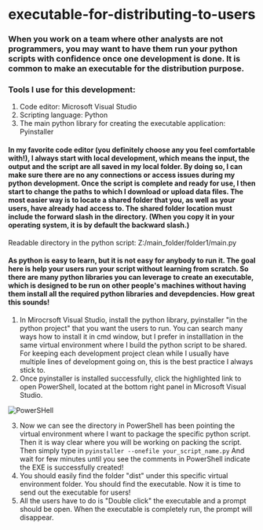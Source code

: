 # executable-for-distributing-to-users

### When you work on a team where other analysts are not programmers, you may want to have them run your python scripts with confidence once one development is done. It is common to make an executable for the distribution purpose.
### Tools I use for this development:
1. Code editor: Microsoft Visual Studio
2. Scripting language: Python
3. The main python library for creating the executable application: Pyinstaller

#### In my favorite code editor (you definitely choose any you feel comfortable with!), I always start with local development, which means the input, the output and the script are all saved in my local folder. By doing so, I can make sure there are no any connections or access issues during my python development. Once the script is complete and ready for use, I then start to change the paths to which I download or upload data files. The most easier way is to locate a shared folder that you, as well as your users, have already had access to. The shared folder location must include the forward slash in the directory. (When you copy it in your operating system, it is by default the backward slash.)
Readable directory in the python script: Z:/main_folder/folder1/main.py
#### As python is easy to learn, but it is not easy for anybody to run it. The goal here is help your users run your script without learning from scratch. So there are many python libraries you can leverage to create an executable, which is designed to be run on other people's machines without having them install all the required python libraries and devepdencies. How great this sounds! 
1. In Mirocrsoft Visual Studio, install the python library, pyinstaller "in the python project" that you want the users to run. You can search many ways how to install it in cmd window, but I prefer in installlation in the same virtual environment where I build the python script to be shared. For keeping each development project clean while I usually have multiple lines of development going on, this is the best practice I always stick to.
2. Once pyinstaller is installed successfully, click the highlighted link to open PowerShell, located at the bottom right panel in Microsoft Visual Studio.
   
![PowerSHell](https://github.com/JuilienH/executable-for-distributing-to-users/assets/22305109/da539f9f-dc60-4662-bf4b-0e8ccfce45f2)


3. Now we can see the directory in PowerShell has been pointing the virtual environment where I want to package the specific python script. Then it is way clear where you will be working on packing the script. Then simply type in ```pyinstaller --onefile your_script_name.py``` And wait for few minutes until you see the comments in PowerShell indicate the EXE is successfully created!
4. You should easily find the folder "dist" under this specific virtual environment folder. You should find the executable. Now it is time to send out the executable for users!
5. All the users have to do is "Double click" the executable and a prompt should be open. When the executable is completely run, the prompt will disappear. 
